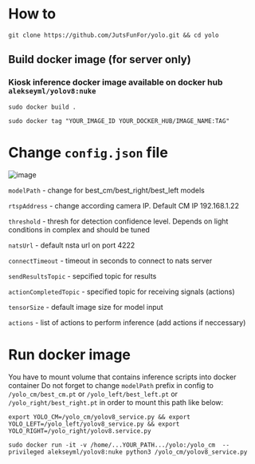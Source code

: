 # How to

`git clone https://github.com/JutsFunFor/yolo.git && cd yolo`

## Build docker image (for server only)
### Kiosk inference docker image available on docker hub `alekseyml/yolov8:nuke`

`sudo docker build .`

`sudo docker tag "YOUR_IMAGE_ID YOUR_DOCKER_HUB/IMAGE_NAME:TAG"`

# Change `config.json` file

![image](https://github.com/JutsFunFor/yolo/assets/43553016/7cda425a-2218-40f0-b708-f0be69e6698e)

`modelPath` - change for best_cm/best_right/best_left models

`rtspAddress` - change according camera IP. Default CM IP 192.168.1.22

`threshold` - thresh for detection confidence level. Depends on light conditions in complex and should be tuned

`natsUrl` - default nsta url on port 4222

`connectTimeout` - timeout in seconds to connect to nats server

`sendResultsTopic` - sepcified topic for results 

`actionCompletedTopic` - specified topic for receiving signals (actions)

`tensorSize` - default image size for model input

`actions` - list of actions to perform inference (add actions if neccessary)

# Run docker image
You have to mount volume that contains inference scripts into docker container 
Do not forget to change `modelPath` prefix in config to `/yolo_cm/best_cm.pt` or `/yolo_left/best_left.pt` or `/yolo_right/best_right.pt` in order to mount this path like below:

`export YOLO_CM=/yolo_cm/yolov8_service.py && export YOLO_LEFT=/yolo_left/yolov8_service.py && export YOLO_RIGHT=/yolo_right/yolov8.service.py`

`sudo docker run -it -v /home/...YOUR_PATH.../yolo:/yolo_cm  --privileged alekseyml/yolov8:nuke python3 /yolo_cm/yolov8_service.py`
